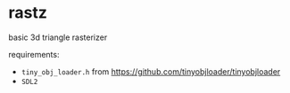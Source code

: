 # rastz

basic 3d triangle rasterizer

requirements:
 - `tiny_obj_loader.h` from https://github.com/tinyobjloader/tinyobjloader
 - `SDL2`